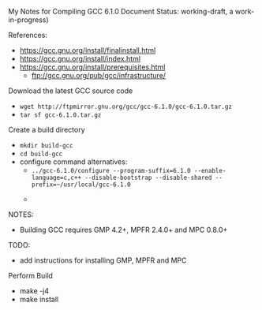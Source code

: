 My Notes for Compiling GCC 6.1.0
Document Status: working-draft, a work-in-progress)

References:
* https://gcc.gnu.org/install/finalinstall.html
* https://gcc.gnu.org/install/index.html
* https://gcc.gnu.org/install/prerequisites.html
  * ftp://gcc.gnu.org/pub/gcc/infrastructure/


Download the latest GCC source code
* ```wget http://ftpmirror.gnu.org/gcc/gcc-6.1.0/gcc-6.1.0.tar.gz```
* ```tar sf gcc-6.1.0.tar.gz```


Create a build directory
* ```mkdir build-gcc```
* ```cd build-gcc```
* configure command alternatives:
  * ```../gcc-6.1.0/configure --program-suffix=6.1.0 --enable-language=c,c++ --disable-bootstrap --disable-shared --prefix=~/usr/local/gcc-6.1.0```
  * ```../gcc-6.1.0/configure --prefix=/usr --disable-multilib --with-system-zlib --enable-languages=c,c++,fortran,go,objc,obj-c++ && make


NOTES:
* Building GCC requires GMP 4.2+, MPFR 2.4.0+ and MPC 0.8.0+

TODO: 
- add instructions for installing GMP, MPFR and MPC


Perform Build
* make -j4
* make install

